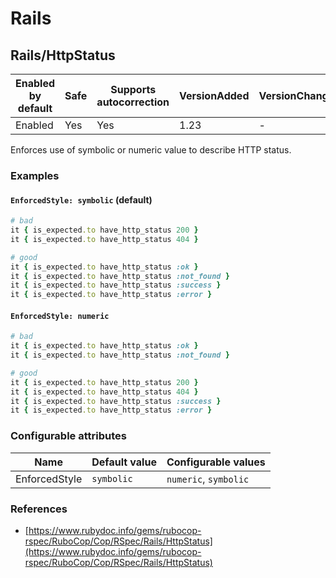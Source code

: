 # Rails

## Rails/HttpStatus

Enabled by default | Safe | Supports autocorrection | VersionAdded | VersionChanged
--- | --- | --- | --- | ---
Enabled | Yes | Yes  | 1.23 | -

Enforces use of symbolic or numeric value to describe HTTP status.

### Examples

#### `EnforcedStyle: symbolic` (default)

```ruby
# bad
it { is_expected.to have_http_status 200 }
it { is_expected.to have_http_status 404 }

# good
it { is_expected.to have_http_status :ok }
it { is_expected.to have_http_status :not_found }
it { is_expected.to have_http_status :success }
it { is_expected.to have_http_status :error }
```
#### `EnforcedStyle: numeric`

```ruby
# bad
it { is_expected.to have_http_status :ok }
it { is_expected.to have_http_status :not_found }

# good
it { is_expected.to have_http_status 200 }
it { is_expected.to have_http_status 404 }
it { is_expected.to have_http_status :success }
it { is_expected.to have_http_status :error }
```

### Configurable attributes

Name | Default value | Configurable values
--- | --- | ---
EnforcedStyle | `symbolic` | `numeric`, `symbolic`

### References

* [https://www.rubydoc.info/gems/rubocop-rspec/RuboCop/Cop/RSpec/Rails/HttpStatus](https://www.rubydoc.info/gems/rubocop-rspec/RuboCop/Cop/RSpec/Rails/HttpStatus)
